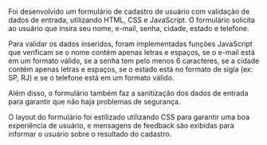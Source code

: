
Foi desenvolvido um formulário de cadastro de usuário com validação de dados de entrada, utilizando HTML, CSS e JavaScript. O formulário solicita ao usuário que insira seu nome, e-mail, senha, cidade, estado e telefone.

Para validar os dados inseridos, foram implementadas funções JavaScript que verificam se o nome contém apenas letras e espaços, se o e-mail está em um formato válido, se a senha tem pelo menos 6 caracteres, se a cidade contém apenas letras e espaços, se o estado está no formato de sigla (ex: SP, RJ) e se o telefone está em um formato válido.

Além disso, o formulário também faz a sanitização dos dados de entrada para garantir que não haja problemas de segurança.

O layout do formulário foi estilizado utilizando CSS para garantir uma boa experiência de usuário, e mensagens de feedback são exibidas para informar o usuário sobre o resultado do cadastro.